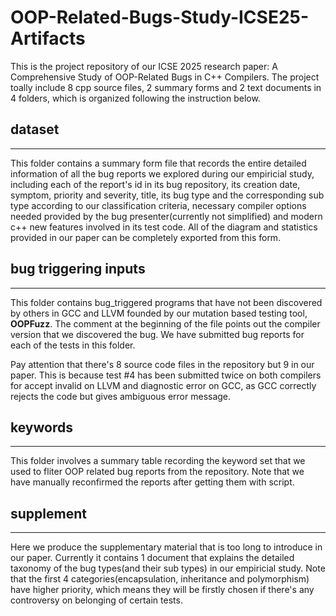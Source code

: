 # OOP-Related-Bugs-Study-ICSE25-Artifacts
This is the project repository of our ICSE 2025 research paper: A Comprehensive Study of OOP-Related Bugs in C++ Compilers.
The project toally include 8 cpp source files, 2 summary forms and 2 text documents in 4 folders, which is organized following the instruction below.


  
## dataset

---
This folder contains a summary form file that records the entire detailed information of all the bug reports we explored during our empiricial study, including each of the report's id in its bug repository, its creation date, symptom, priority and severity, title, its bug type and the corresponding sub type according to our classification criteria, necessary compiler options needed provided by the bug presenter(currently not simplified) and modern c++ new features involved in its test code. All of the diagram and statistics provided in our paper can be completely exported from this form.
  
  
## bug triggering inputs

---

This folder contains bug_triggered programs that have not been discovered by others in GCC and LLVM founded by our mutation based testing tool, **OOPFuzz**. The comment at the beginning of the file points out the compiler version that we discovered the bug. We have submitted bug reports for each of the tests in this folder.

Pay attention that there's 8 source code files in the repository but 9 in our paper. This is because test #4 has been submitted twice on both compilers for accept invalid on LLVM and diagnostic error on GCC, as GCC correctly rejects the code but gives ambiguous error message.
  
  
## keywords
---
This folder involves a summary table recording the keyword set that we used to fliter OOP related bug reports from the repository. Note that we have manually reconfirmed the reports after getting them with script.


  
## supplement
---
Here we produce the supplementary material that is too long to introduce in our paper. Currently it contains 1 document that explains the detailed taxonomy of the bug types(and their sub types) in our empiricial study. Note that the first 4 categories(encapsulation, inheritance and polymorphism) have higher priority, which means they will be firstly chosen if there's any controversy on belonging of certain tests.

